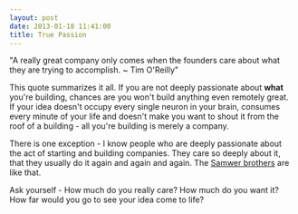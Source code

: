 ```yaml
---
layout: post
date: 2013-01-18 11:41:00
title: True Passion
---
```

"A really great company only comes when the founders care about what they are trying to accomplish. ~ Tim O'Reilly"

This quote summarizes it all. If you are not deeply passionate about **what** you're building, chances are you won't build anything even remotely great. If your idea doesn't occupy every single neuron in your brain, consumes every minute of your life and doesn't make you want to shout it from the roof of a building - all you're building is merely a company.

There is one exception - I know people who are deeply passionate about the act of starting and building companies. They care so deeply about it, that they usually do it again and again and again. The [Samwer brothers](http://www.wired.co.uk/magazine/archive/2012/04/features/inside-the-clone-factory?page=all) are like that.

Ask yourself - How much do you really care? How much do you want it? How far would you go to see your idea come to life?